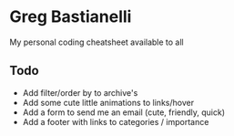 # Greg Bastianelli

My personal coding cheatsheet available to all

## Todo

- Add filter/order by to archive's
- Add some cute little animations to links/hover
- Add a form to send me an email (cute, friendly, quick)
- Add a footer with links to categories / importance

